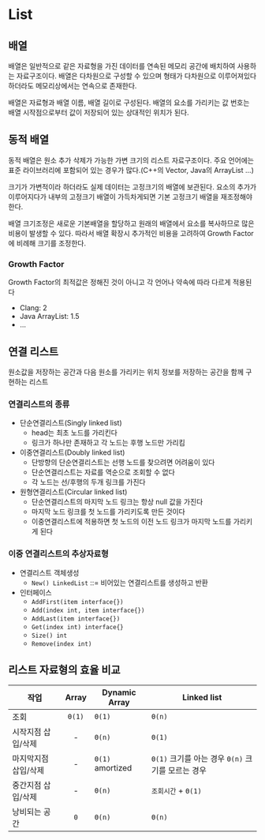 # List

## 배열

배열은 일반적으로 같은 자료형을 가진 데이터를 연속된 메모리 공간에 배치하여 사용하는 자료구조이다.
배열은 다차원으로 구성할 수 있으며 형태가 다차원으로 이루어져있다 하더라도 메모리상에서는 연속으로 존재한다.

배열은 자료형과 배열 이름, 배열 길이로 구성된다.
배열의 요소를 가리키는 값 번호는 배열 시작점으로부터 값이 저장되어 있는 상대적인 위치가 된다.

## 동적 배열

동적 배열은 원소 추가 삭제가 가능한 가변 크기의 리스트 자료구조이다.
주요 언어에는 표준 라이브러리에 포함되어 있는 경우가 많다.(C++의 Vector, Java의 ArrayList ...)

크기가 가변적이라 하더라도 실제 데이터는 고정크기의 배열에 보관된다.
요소의 추가가 이루어지다가 내부의 고정크기 배열이 가득차게되면 기본 고정크기 배열을 재조정해야한다.

배열 크기조정은 새로운 기본배열을 할당하고 원래의 배열에서 요소를 복사하므로 많은 비용이 발생할 수 있다.
따라서 배열 확장시 추가적인 비용을 고려하여 Growth Factor에 비례해 크기를 조정한다.

### Growth Factor

Growth Factor의 최적값은 정해진 것이 아니고 각 언어나 약속에 따라 다르게 적용된다

- Clang: 2
- Java ArrayList: 1.5
- ...

## 연결 리스트

원소값을 저장하는 공간과 다음 원소를 가리키는 위치 정보를 저장하는 공간을 함께 구현하는 리스트

### 연결리스트의 종류

- 단순연결리스트(Singly linked list)
  - head는 최초 노드를 가리킨다
  - 링크가 하나만 존재하고 각 노드는 후행 노드만 가리킴
- 이중연결리스트(Doubly linked list)
  - 단방향의 단순연결리스트는 선행 노드를 찾으려면 어려움이 있다
  - 단순연결리스트는 자료를 역순으로 조회할 수 없다
  - 각 노드는 선/후행의 두개 링크를 가진다
- 원형연결리스트(Circular linked list)
  - 단순연결리스트의 마지막 노드 링크는 항상 null 값을 가진다
  - 마지막 노드 링크를 첫 노드를 가리키도록 만든 것이다
  - 이중연결리스트에 적용하면 첫 노드의 이전 노드 링크가 마지막 노드를 가리키게 된다

### 이중 연결리스트의 추상자료형

- 연결리스트 객체생성
  - `New() LinkedList` ::= 비어있는 연결리스트를 생성하고 반환
- 인터페이스
  - `AddFirst(item interface{})`
  - `Add(index int, item interface{})`
  - `AddLast(item interface{})`
  - `Get(index int) interface{}`
  - `Size() int`
  - `Remove(index int)`

## 리스트 자료형의 효율 비교

| 작업          | Array | Dynamic Array  | Linked list                       |
| ----------- | :-----: | -------------- | --------------------------------- |
| 조회          | `Θ(1)`  | `Θ(1)`           | `Θ(n)`                              |
| 시작지점 삽입/삭제  | -     | `Θ(n)`           | `Θ(1)`                              |
| 마지막지점 삽입/삭제 | -     | `Θ(1)` amortized | `Θ(1)` 크기를 아는 경우 `Θ(n)` 크기를 모르는 경우 |
| 중간지점 삽입/삭제  | -     | `Θ(n)`           | `조회시간` + `Θ(1)`                       |
| 낭비되는 공간     | `0`     | `Θ(n)`           | `Θ(n)`                              |
